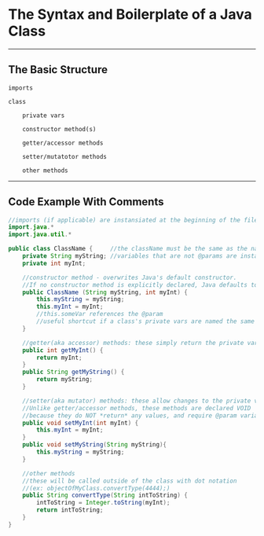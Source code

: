# The Syntax and Boilerplate of a Java Class

---
## The Basic Structure

    imports

    class

        private vars

        constructor method(s)

        getter/accessor methods

        setter/mutatotor methods

        other methods    
---

## Code Example With Comments

```java
//imports (if applicable) are instansiated at the beginning of the file
import.java.* 
import.java.util.*

public class ClassName {     //the className must be the same as the name of the .java file
    private String myString; //variables that are not @params are instansiated INSIDE the class' curly-bois
    private int myInt;

    //constructor method - overwrites Java's default constructor. 
    //If no constructor method is explicitly declared, Java defaults to its baked-in constructor
    public ClassName (String myString, int myInt) {
        this.myString = myString; 
        this.myInt = myInt;
        //this.someVar references the @param 
        //useful shortcut if a class's private vars are named the same as its @params
    }

    //getter(aka accessor) methods: these simply return the private vars
    public int getMyInt() {
        return myInt;
    }
    public String getMyString() {
        return myString;
    }

    //setter(aka mutator) methods: these allow changes to the private vars from outside the class
    //Unlike getter/accessor methods, these methods are declared VOID 
    //because they do NOT *return* any values, and require @param variables
    public void setMyInt(int myInt) {
        this.myInt = myInt;
    }
    public void setMyString(String myString){
        this.myString = myString;
    }

    //other methods
    //these will be called outside of the class with dot notation 
    //(ex: objectOfMyClass.convertType(4444);)
    public String convertType(String intToString) {
        intToString = Integer.toString(myInt);
        return intToString;
    }
}
```